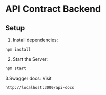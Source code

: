 # API Contract Backend 

## Setup
1. Install dependencies:
```bash
npm install
```
2. Start the Server:
```bash
npm start
```
3.Swagger docs: Visit
```bash
http://localhost:3000/api-docs

